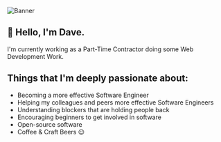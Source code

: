 ![Banner](https://user-images.githubusercontent.com/8443215/216801121-1f603599-bbf7-40cd-9501-5ceac0a9cb45.png)

## 👋 Hello, I'm Dave.

I'm currently working as a Part-Time Contractor doing some Web Development Work.

## Things that I'm deeply passionate about:
- Becoming a more effective Software Engineer
- Helping my colleagues and peers more effective Software Engineers
- Understanding blockers that are holding people back
- Encouraging beginners to get involved in software
- Open-source software
- Coffee & Craft Beers 😉
